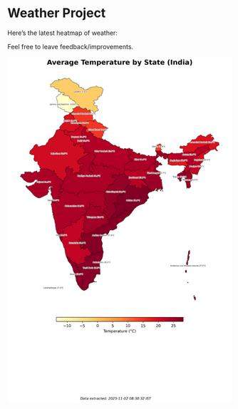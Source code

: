 # Weather Project

Here’s the latest heatmap of weather:

Feel free to leave feedback/improvements.

![India Heatmap](docs/assets/india_heatmap.png?v=06C952)
